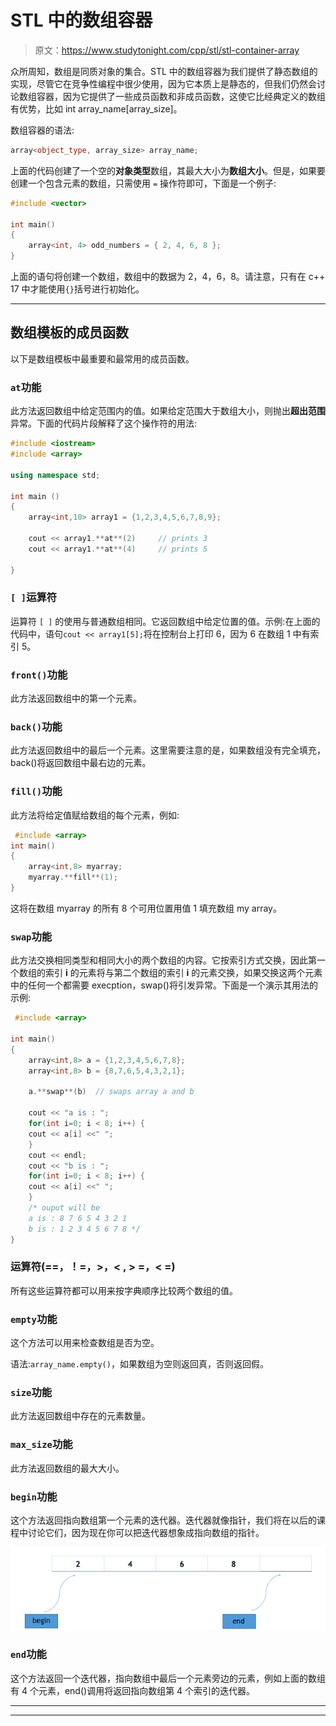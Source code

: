 # STL 中的数组容器

> 原文：<https://www.studytonight.com/cpp/stl/stl-container-array>

众所周知，数组是同质对象的集合。STL 中的数组容器为我们提供了静态数组的实现，尽管它在竞争性编程中很少使用，因为它本质上是静态的，但我们仍然会讨论数组容器，因为它提供了一些成员函数和非成员函数，这使它比经典定义的数组有优势，比如 int array_name[array_size]。

数组容器的语法:

```cpp
array<object_type, array_size> array_name;
```

上面的代码创建了一个空的**对象类型**数组，其最大大小为**数组大小**。但是，如果要创建一个包含元素的数组，只需使用 `=` 操作符即可，下面是一个例子:

```cpp
#include <vector>

int main()
{
    array<int, 4> odd_numbers = { 2, 4, 6, 8 };
} 
```

上面的语句将创建一个数组，数组中的数据为 2，4，6，8。请注意，只有在 c++ 17 中才能使用`{}`括号进行初始化。

* * *

## 数组模板的成员函数

以下是数组模板中最重要和最常用的成员函数。

### `at`功能

此方法返回数组中给定范围内的值。如果给定范围大于数组大小，则抛出**超出范围**异常。下面的代码片段解释了这个操作符的用法:

```cpp
#include <iostream>
#include <array>

using namespace std;

int main ()
{
    array<int,10> array1 = {1,2,3,4,5,6,7,8,9};

    cout << array1.**at**(2)     // prints 3
    cout << array1.**at**(4)     // prints 5

}
```

### `[ ]`运算符

运算符 `[ ]` 的使用与普通数组相同。它返回数组中给定位置的值。示例:在上面的代码中，语句`cout << array1[5];`将在控制台上打印 6，因为 6 在数组 1 中有索引 5。

### `front()`功能

此方法返回数组中的第一个元素。

### `back()`功能

此方法返回数组中的最后一个元素。这里需要注意的是，如果数组没有完全填充，back()将返回数组中最右边的元素。

### `fill()`功能

此方法将给定值赋给数组的每个元素，例如:

```cpp
 #include <array>
int main()
{
    array<int,8> myarray;
    myarray.**fill**(1);
} 
```

这将在数组 myarray 的所有 8 个可用位置用值 1 填充数组 my array。

### `swap`功能

此方法交换相同类型和相同大小的两个数组的内容。它按索引方式交换，因此第一个数组的索引 **i** 的元素将与第二个数组的索引 **i** 的元素交换，如果交换这两个元素中的任何一个都需要 execption，swap()将引发异常。下面是一个演示其用法的示例:

```cpp
 #include <array>

int main()
{
    array<int,8> a = {1,2,3,4,5,6,7,8};
    array<int,8> b = {8,7,6,5,4,3,2,1};

    a.**swap**(b)  // swaps array a and b

    cout << "a is : ";
    for(int i=0; i < 8; i++) {
    cout << a[i] <<" ";
    }
    cout << endl;
    cout << "b is : ";
    for(int i=0; i < 8; i++) {
    cout << a[i] <<" ";
    }
    /* ouput will be 
    a is : 8 7 6 5 4 3 2 1
    b is : 1 2 3 4 5 6 7 8 */
} 
```

### 运算符(==，！=，>，< , > =，< =)

所有这些运算符都可以用来按字典顺序比较两个数组的值。

### `empty`功能

这个方法可以用来检查数组是否为空。

语法:`array_name.empty()`，如果数组为空则返回真，否则返回假。

### `size`功能

此方法返回数组中存在的元素数量。

### `max_size`功能

此方法返回数组的最大大小。

### `begin`功能

这个方法返回指向数组第一个元素的迭代器。迭代器就像指针，我们将在以后的课程中讨论它们，因为现在你可以把迭代器想象成指向数组的指针。

![Begin and End in array](img/c7210b9c57a53e9e601db107bb8f50d6.png)

### `end`功能

这个方法返回一个迭代器，指向数组中最后一个元素旁边的元素，例如上面的数组有 4 个元素，end()调用将返回指向数组第 4 个索引的迭代器。

* * *

* * *